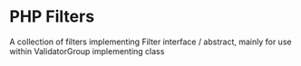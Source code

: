 # PHP Filters
A collection of filters implementing Filter interface / abstract, mainly for use within ValidatorGroup implementing class
